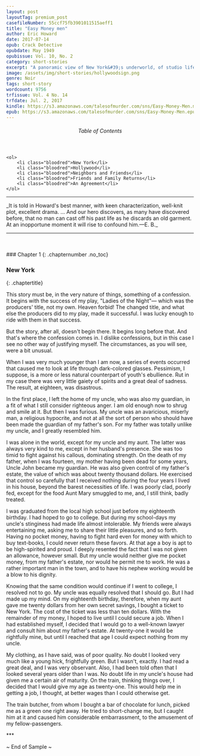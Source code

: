 ```yaml
---
layout: post
layoutTag: premium_post
casefileNumber: 55ccf75fb3901011515aeff1
title: "Easy Money men"
author: Eric Howard
date: 2017-07-14
opub: Crack Detective
opubdate: May 1949
opubissue: Vol. 10, No. 2
category: short-stories
excerpt: "A panoramic view of New York&#39;s underworld, of studio life in Hollywood, of con men and dicks, of counterfeiters and government agents, of thieves and dips and jail birds, and a former chief of police who promotes a private detective bureau for the purpose of snaring all law-breakers, large and small."
image: /assets/img/short-stories/hollywoodsign.png
genre: Noir
tags: short-story
wordcount: 9756
trfissue: Vol. 4 No. 14
trfdate: Jul. 2, 2017
kindle: https://s3.amazonaws.com/talesofmurder.com/sns/Easy-Money-Men.mobi
epub: https://s3.amazonaws.com/talesofmurder.com/sns/Easy-Money-Men.epub
---
```


<div class="toc">
	<header>
		<h6>Table of Contents</h6>
	</header>
	
	<ol>
		<li class="bloodred">New York</li>
		<li class="bloodred">Hollywood</li>
		<li class="bloodred">Neighbors and Friends</li>
		<li class="bloodred">Friends and Family Returns</li>
		<li class="bloodred">An Agreement</li>
	</ol>
</div> <!-- table-of-contents -->

<hr>
_It is told in Howard&#39;s best manner, with keen characterization, well-knit plot, excellent drama. ... And our hero discovers, as many have discovered before, that no man can cast off his past life as he discards an old garment. At an inopportune moment it will rise to confound him.—E. B._
<hr>
<br>
<br>
### Chapter 1
{: .chapternumber .no_toc}

### New York
{: .chaptertitle}

This story must be, in the very nature of things, something of a confession. It begins with the success of my play, &quot;Ladies of the Night&quot;— which was the producers&#39; title, not my own. Heaven forbid! The changed title, and what else the producers did to my play, made it successful. I was lucky enough to ride with them in that success.

But the story, after all, doesn&#39;t begin there. It begins long before that. And that&#39;s where the confession comes in. I dislike confessions, but in this case I see no other way of justifying myself. The circumstances, as you will see, were a bit unusual.

When I was very much younger than I am now, a series of events occurred that caused me to look at life through dark-colored glasses. Pessimism, I suppose, is a more or less natural counterpart of youth&#39;s ebullience. Rut in my case there was very little gaiety of spirits and a great deal of sadness. The result, at eighteen, was disastrous.

In the first place, I left the home of my uncle, who was also my guardian, in a fit of what I still consider righteous anger. I am old enough now to shrug and smile at it. But then I was furious. My uncle was an avaricious, miserly man, a religious hypocrite, and not at all the sort of person who should have been made the guardian of my father&#39;s son. For my father was totally unlike my uncle, and I greatly resembled him.

I was alone in the world, except for my uncle and my aunt. The latter was always very kind to me, except in her husband&#39;s presence. She was too timid to fight against his callous, dominating strength. On the death of my father, when I was fourteen, my mother having been dead for some years, Uncle John became my guardian. He was also given control of my father&#39;s estate, the value of which was about twenty thousand dollars. He exercised that control so carefully that I received nothing during the four years I lived in his house, beyond the barest necessities of life. I was poorly clad, poorly fed, except for the food Aunt Mary smuggled to me, and, I still think, badly treated.

I was graduated from the local high school just before my eighteenth birthday. I had hoped to go to college. But during my school-days my uncle&#39;s stinginess had made life almost intolerable. My friends were always entertaining me, asking me to share their little pleasures, and so forth. Having no pocket money, having to fight hard even for money with which to buy text-books, I could never return these favors. At that age a boy is apt to be high-spirited and proud. I deeply resented the fact that I was not given an allowance, however small. But my uncle would neither give me pocket money, from my father&#39;s estate, nor would he permit me to work. He was a rather important man in the town, and to have his nephew working would be a blow to his dignity.

Knowing that the same condition would continue if I went to college, I resolved not to go. My uncle was equally resolved that I should go. But I had made up my mind. On my eighteenth birthday, therefore, when my aunt gave me twenty dollars from her own secret savings, I bought a ticket to New York. The cost of the ticket was less than ten dollars. With the remainder of my money, I hoped to live until I could secure a job. When I had established myself, I decided that I would go to a well-known lawyer and consult him about my father&#39;s estate. At twenty-one it would be rightfully mine, but until I reached that age I could expect nothing from my uncle.

My clothing, as I have said, was of poor quality. No doubt I looked very much like a young hick, frightfully green. But I wasn&#39;t, exactly. I had read a great deal, and I was very observant. Also, I had been told often that I looked several years older than I was. No doubt life in my uncle&#39;s house had given me a certain air of maturity. On the train, thinking things over, I decided that I would give my age as twenty-one. This would help me in getting a job, I thought, at better wages than I could otherwise get.

The train butcher, from whom I bought a bar of chocolate for lunch, picked me as a green one right away. He tried to short-change me, but I caught him at it and caused him considerable embarrassment, to the amusement of my fellow-passengers.

\*\*\*

<p id="theend">~ End of Sample ~</p>